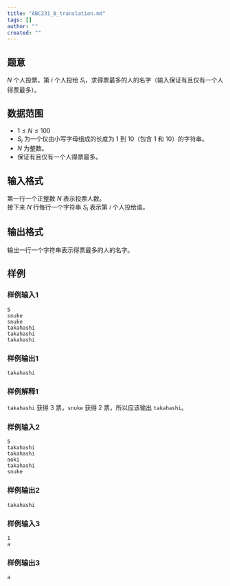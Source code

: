 ```yaml
---
title: "ABC231_B_translation.md"
tags: []
author: ""
created: ""
---
```


## 题意

$N$ 个人投票，第 $i$ 个人投给 $S_i$，求得票最多的人的名字（输入保证有且仅有一个人得票最多）。

## 数据范围

- $1 \le N \le 100$
- $S_i$ 为一个仅由小写字母组成的长度为 $1$ 到 $10$（包含 $1$ 和 $10$）的字符串。
- $N$ 为整数。
- 保证有且仅有一个人得票最多。 

## 输入格式

第一行一个正整数 $N$ 表示投票人数。  
接下来 $N$ 行每行一个字符串 $S_i$ 表示第 $i$ 个人投给谁。

## 输出格式

输出一行一个字符串表示得票最多的人的名字。

## 样例

### 样例输入1

```plain
5
snuke
snuke
takahashi
takahashi
takahashi
```

### 样例输出1

```plain
takahashi
```

### 样例解释1

`takahashi` 获得 $3$ 票，`snuke` 获得 $2$ 票，所以应该输出 `takahashi`。

### 样例输入2

```plain
5
takahashi
takahashi
aoki
takahashi
snuke
```

### 样例输出2

```plain
takahashi
```

### 样例输入3

```plain
1
a
```

### 样例输出3

```plain
a
```


